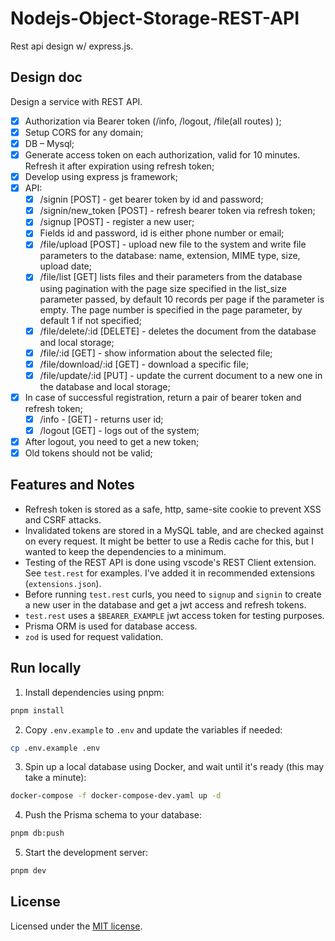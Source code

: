# Nodejs-Object-Storage-REST-API

Rest api design w/ express.js.

## Design doc

Design a service with REST API.

- [x] Authorization via Bearer token (/info, /logout, /file(all routes) );
- [x] Setup CORS for any domain;
- [x] DB – Mysql;
- [x] Generate access token on each authorization, valid for 10 minutes. Refresh it after expiration using refresh token;
- [x] Develop using express js framework;
- [x] API:
  - [x] /signin [POST] - get bearer token by id and password;
  - [x] /signin/new_token [POST] - refresh bearer token via refresh token;
  - [x] /signup [POST] - register a new user;
  - [x] Fields id and password, id is either phone number or email;
  - [x] /file/upload [POST] - upload new file to the system and write file parameters to the database: name, extension, MIME type, size, upload date;
  - [x] /file/list [GET] lists files and their parameters from the database using pagination with the page size specified in the list_size parameter passed, by default 10 records per page if the parameter is empty. The page number is specified in the page parameter, by default 1 if not specified;
  - [x] /file/delete/:id [DELETE] - deletes the document from the database and local storage;
  - [x] /file/:id [GET] - show information about the selected file;
  - [x] /file/download/:id [GET] - download a specific file;
  - [x] /file/update/:id [PUT] - update the current document to a new one in the database and local storage;
- [x] In case of successful registration, return a pair of bearer token and refresh token;
  - [x] /info - [GET] - returns user id;
  - [x] /logout [GET] - logs out of the system;
- [x] After logout, you need to get a new token;
- [x] Old tokens should not be valid;

## Features and Notes

- Refresh token is stored as a safe, http, same-site cookie to prevent XSS and CSRF attacks.
- Invalidated tokens are stored in a MySQL table, and are checked against on every request. It might be better to use a Redis cache for this, but I wanted to keep the dependencies to a minimum.
- Testing of the REST API is done using vscode's REST Client extension. See `test.rest` for examples. I've added it in recommended extensions (`extensions.json`).
- Before running `test.rest` curls, you need to `signup` and `signin` to create a new user in the database and get a jwt access and refresh tokens.
- `test.rest` uses a `$BEARER_EXAMPLE` jwt access token for testing purposes.
- Prisma ORM is used for database access.
- `zod` is used for request validation.

## Run locally

1. Install dependencies using pnpm:

```sh
pnpm install
```

2. Copy `.env.example` to `.env` and update the variables if needed:

```sh
cp .env.example .env
```

3. Spin up a local database using Docker, and wait until it's ready (this may take a minute):

```sh
docker-compose -f docker-compose-dev.yaml up -d
```

4. Push the Prisma schema to your database:

```sh
pnpm db:push
```

5. Start the development server:

```sh
pnpm dev
```

## License

Licensed under the [MIT license](https://github.com/aidoskanapyanov/take-home-task-xim-inc/blob/main/LICENSE).
